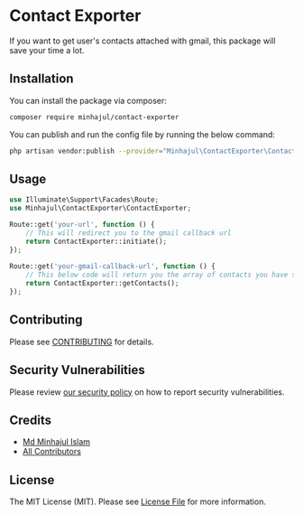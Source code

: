 # Contact Exporter

If you want to get user's contacts attached with gmail, this package will save your time a lot.

## Installation

You can install the package via composer:

```bash
composer require minhajul/contact-exporter
```

You can publish and run the config file by running the below command:

```bash
php artisan vendor:publish --provider="Minhajul\ContactExporter\ContactExporterServiceProvider" --tag="config"
```

## Usage


```php
use Illuminate\Support\Facades\Route;
use Minhajul\ContactExporter\ContactExporter;

Route::get('your-url', function () {
    // This will redirect you to the gmail callback url 
    return ContactExporter::initiate();
});
 
Route::get('your-gmail-callback-url', function () {
    // This below code will return you the array of contacts you have saved in your gmail
    return ContactExporter::getContacts();
});
```

## Contributing

Please see [CONTRIBUTING](.github/CONTRIBUTING.md) for details.

## Security Vulnerabilities

Please review [our security policy](../../security/policy) on how to report security vulnerabilities.

## Credits

- [Md Minhajul Islam](https://github.com/minhajul)
- [All Contributors](../../contributors)

## License

The MIT License (MIT). Please see [License File](LICENSE.md) for more information.
